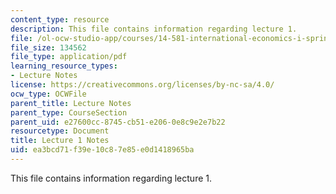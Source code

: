 ```yaml
---
content_type: resource
description: This file contains information regarding lecture 1.
file: /ol-ocw-studio-app/courses/14-581-international-economics-i-spring-2013/ea3bcd71f39e10c87e85e0d1418965ba_MIT14_581S13_classnotes1.pdf
file_size: 134562
file_type: application/pdf
learning_resource_types:
- Lecture Notes
license: https://creativecommons.org/licenses/by-nc-sa/4.0/
ocw_type: OCWFile
parent_title: Lecture Notes
parent_type: CourseSection
parent_uid: e27600cc-8745-cb51-e206-0e8c9e2e7b22
resourcetype: Document
title: Lecture 1 Notes
uid: ea3bcd71-f39e-10c8-7e85-e0d1418965ba
---
```

This file contains information regarding lecture 1.